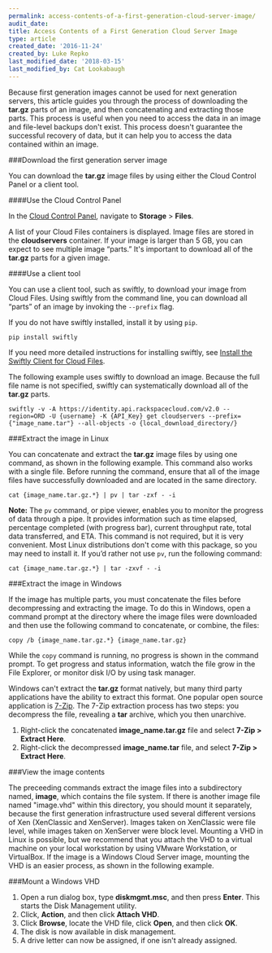 ```yaml
---
permalink: access-contents-of-a-first-generation-cloud-server-image/
audit_date:
title: Access Contents of a First Generation Cloud Server Image
type: article
created_date: '2016-11-24'
created_by: Luke Repko
last_modified_date: '2018-03-15'
last_modified_by: Cat Lookabaugh
---
```


Because first generation images cannot be used for next generation servers, this article guides you through the process of downloading the **tar.gz** parts of an image, and then concatenating and extracting those parts. This process is useful when you need to access the data in an image and file-level backups don't exist. This process doesn't guarantee the successful recovery of data, but it can help you to access the data contained within an image.

###Download the first generation server image

You can download the **tar.gz** image files by using either the Cloud Control Panel or a client tool.

####Use the Cloud Control Panel

In the [Cloud Control Panel](https://mycloud.rackspace.com), navigate to **Storage** > **Files**.

A list of your Cloud Files containers is displayed. Image files are stored in the **cloudservers** container. If your image is larger than 5 GB, you can expect to see multiple image “parts.” It's important to download all of the **tar.gz** parts for a given image.

####Use a client tool

You can use a client tool, such as swiftly, to download your image from Cloud Files. Using swiftly from the command line, you can download all “parts” of an image by invoking the `--prefix` flag.

If you do not have swiftly installed, install it by using `pip`.

    pip install swiftly

If you need more detailed instructions for installing swiftly, see [Install the Swiftly Client for Cloud Files](https://support.rackspace.com/support/how-to/install-the-swiftly-client-for-cloud-files/).

The following example uses swiftly to download an image. Because the full file name is not specified, swiftly can systematically download all of the **tar.gz** parts.

    swiftly -v -A https://identity.api.rackspacecloud.com/v2.0 --region=ORD -U {username} -K {API_Key} get cloudservers --prefix={"image_name.tar"} --all-objects -o {local_download_directory/}

###Extract the image in Linux

You can concatenate and extract the **tar.gz** image files by using one command, as shown in the following example. This command also works with a single file. Before running the command, ensure that all of the image files have successfully downloaded and are located in the same directory.

    cat {image_name.tar.gz.*} | pv | tar -zxf - -i

**Note:** The `pv` command, or pipe viewer, enables you to monitor the progress of data through a pipe. It provides information such as time elapsed, percentage completed (with progress bar), current throughput rate, total data transferred, and ETA. This command is not required, but it is very convenient. Most Linux distributions don't come with this package, so you may need to install it. If you’d rather not use `pv`, run the following command:

    cat {image_name.tar.gz.*} | tar -zxvf - -i

###Extract the image in Windows

If the image has multiple parts, you must concatenate the files before decompressing and extracting the image. To do this in Windows, open a command prompt at the directory where the image files were downloaded and then use the following command to concatenate, or combine, the files:

    copy /b {image_name.tar.gz.*} {image_name.tar.gz}

While the `copy` command is running, no progress is shown in the command prompt. To get progress and status information, watch the file grow in the File Explorer, or monitor disk I/O by using task manager.

Windows can't extract the **tar.gz** format natively, but many third party applications have the ability to extract this format. One popular open source application is [7-Zip](https://www.7-zip.org/). The 7-Zip extraction process has two steps: you decompress the file, revealing a **tar** archive, which you then unarchive.

1. Right-click the concatenated **image_name.tar.gz** file and select **7-Zip > Extract Here**.
2. Right-click the decompressed **image_name.tar** file, and select **7-Zip > Extract Here**.

###View the image contents

The preceeding commands extract the image files into a subdirectory named, **image**, which contains the file system. If there is another image file named "image.vhd" within this directory, you should mount it separately, because the first generation infrastructure used several different versions of Xen (XenClassic and XenServer). Images taken on XenClassic were file level, while images taken on XenServer were block level. Mounting a VHD in Linux is possible, but we recommend that you attach the VHD to a virtual machine on your local workstation by using VMware Workstation, or VirtualBox. If the image is a Windows Cloud Server image, mounting the VHD is an easier process, as shown in the following example.

###Mount a Windows VHD

1. Open a run dialog box, type **diskmgmt.msc**, and then press **Enter**. This starts the Disk Management utility.
2. Click, **Action**, and then click **Attach VHD**.
3. Click **Browse**, locate the VHD file, click **Open**, and then click **OK**.
4. The disk is now available in disk management.
5. A drive letter can now be assigned, if one isn't already assigned.
